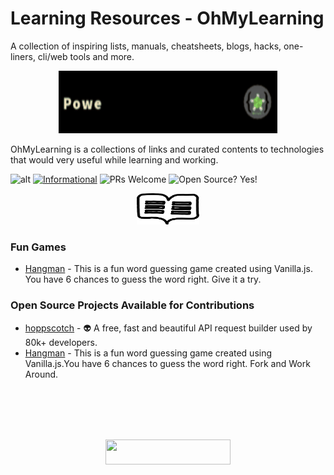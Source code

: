 # Learning Resources - OhMyLearning

<!-- HEADER -->

A collection of inspiring lists, manuals, cheatsheets, blogs, hacks, one-liners, cli/web tools and more.

<p align="center">
  <img width="350" height="100" src="./assets/powered.gif" href="https://ohmyscript.com/">
</p>


OhMyLearning is a collections of links and curated contents to technologies that would very useful while learning and working. 


![alt](https://img.shields.io/apm/l/vim-mode?label=license&logo=dark-green) [![Informational](https://img.shields.io/badge/OhMyLearning-Powered--By--OhMyScript-informational)](https://ohmyscript.com/) ![PRs Welcome](https://img.shields.io/badge/PRs-Welcome-success) ![Open Source? Yes!](https://badgen.net/badge/Open%20Source%20%3F/Yes%21/blue?icon=github)



<p align="center">
  <img width="100" height="50" src="./assets/logo.png">
</p>
<!-- HEADER -->


<!-- YOUR_CONTENT_GOES_HERE -->

### Fun Games
   * [Hangman](https://hang-man-word-game.herokuapp.com/) - This is a fun word guessing game created using Vanilla.js. You have 6 chances to guess the word right. Give it a try.

### Open Source Projects Available for Contributions
   * [hoppscotch](https://github.com/nishantpersonal/hangman) - :alien: A free, fast and beautiful API request builder used by 80k+ developers.
   * [Hangman](https://github.com/nishantpersonal/hangman) - This is a fun word guessing game created using Vanilla.js.You have 6 chances to guess the word right. Fork and Work Around.


<!-- YOUR_CONTENT_GOES_HERE -->




<!-- FOOTER -->
<br><br><br><br>
<p align="center">
  <img width="200" height="40" src="http://ForTheBadge.com/images/badges/built-with-love.svg">
</p>
<!-- FOOTER -->
